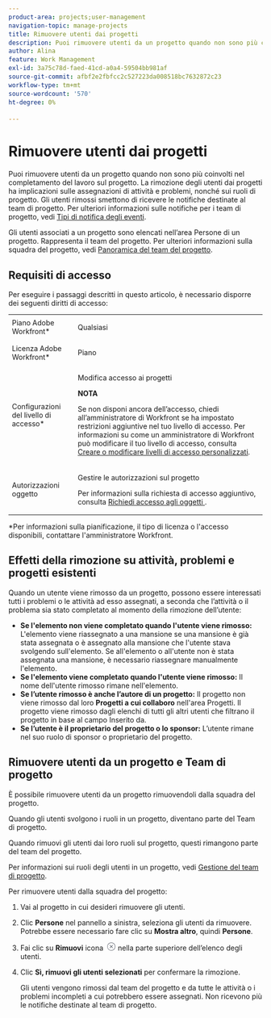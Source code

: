 ```yaml
---
product-area: projects;user-management
navigation-topic: manage-projects
title: Rimuovere utenti dai progetti
description: Puoi rimuovere utenti da un progetto quando non sono più coinvolti nel completamento del lavoro sul progetto.
author: Alina
feature: Work Management
exl-id: 3a75c78d-faed-41cd-a0a4-59504bb981af
source-git-commit: afbf2e2fbfcc2c527223da008518bc7632872c23
workflow-type: tm+mt
source-wordcount: '570'
ht-degree: 0%

---
```


# Rimuovere utenti dai progetti

Puoi rimuovere utenti da un progetto quando non sono più coinvolti nel completamento del lavoro sul progetto. La rimozione degli utenti dai progetti ha implicazioni sulle assegnazioni di attività e problemi, nonché sui ruoli di progetto. Gli utenti rimossi smettono di ricevere le notifiche destinate al team di progetto. Per ulteriori informazioni sulle notifiche per i team di progetto, vedi [Tipi di notifica degli eventi](../../../administration-and-setup/manage-workfront/emails/event-notifications-available-in-wf.md).

Gli utenti associati a un progetto sono elencati nell’area Persone di un progetto. Rappresenta il team del progetto. Per ulteriori informazioni sulla squadra del progetto, vedi [Panoramica del team del progetto](../../../manage-work/projects/planning-a-project/project-team-overview.md).

## Requisiti di accesso

Per eseguire i passaggi descritti in questo articolo, è necessario disporre dei seguenti diritti di accesso:

<table style="table-layout:auto"> 
 <col> 
 <col> 
 <tbody> 
  <tr> 
   <td role="rowheader">Piano Adobe Workfront*</td> 
   <td> <p>Qualsiasi</p> </td> 
  </tr> 
  <tr> 
   <td role="rowheader">Licenza Adobe Workfront*</td> 
   <td> <p>Piano </p> </td> 
  </tr> 
  <tr> 
   <td role="rowheader">Configurazioni del livello di accesso*</td> 
   <td> <p>Modifica accesso ai progetti</p> <p><b>NOTA</b>

Se non disponi ancora dell’accesso, chiedi all’amministratore di Workfront se ha impostato restrizioni aggiuntive nel tuo livello di accesso. Per informazioni su come un amministratore di Workfront può modificare il tuo livello di accesso, consulta <a href="../../../administration-and-setup/add-users/configure-and-grant-access/create-modify-access-levels.md" class="MCXref xref">Creare o modificare livelli di accesso personalizzati</a>.</p> </td>
</tr> 
  <tr> 
   <td role="rowheader">Autorizzazioni oggetto</td> 
   <td> <p>Gestire le autorizzazioni sul progetto</p> <p>Per informazioni sulla richiesta di accesso aggiuntivo, consulta <a href="../../../workfront-basics/grant-and-request-access-to-objects/request-access.md" class="MCXref xref">Richiedi accesso agli oggetti </a>.</p> </td> 
  </tr> 
 </tbody> 
</table>

*Per informazioni sulla pianificazione, il tipo di licenza o l&#39;accesso disponibili, contattare l&#39;amministratore Workfront.

## Effetti della rimozione su attività, problemi e progetti esistenti

Quando un utente viene rimosso da un progetto, possono essere interessati tutti i problemi o le attività ad esso assegnati, a seconda che l’attività o il problema sia stato completato al momento della rimozione dell’utente:

* **Se l&#39;elemento non viene completato quando l&#39;utente viene rimosso:** L&#39;elemento viene riassegnato a una mansione se una mansione è già stata assegnata o è assegnato alla mansione che l&#39;utente stava svolgendo sull&#39;elemento. Se all&#39;elemento o all&#39;utente non è stata assegnata una mansione, è necessario riassegnare manualmente l&#39;elemento.
* **Se l&#39;elemento viene completato quando l&#39;utente viene rimosso:** Il nome dell&#39;utente rimosso rimane nell&#39;elemento.
* **Se l’utente rimosso è anche l’autore di un progetto:** Il progetto non viene rimosso dal loro **Progetti a cui collaboro** nell&#39;area Progetti. Il progetto viene rimosso dagli elenchi di tutti gli altri utenti che filtrano il progetto in base al campo Inserito da.
* **Se l’utente è il proprietario del progetto o lo sponsor:** L’utente rimane nel suo ruolo di sponsor o proprietario del progetto.

## Rimuovere utenti da un progetto e Team di progetto

È possibile rimuovere utenti da un progetto rimuovendoli dalla squadra del progetto.

Quando gli utenti svolgono i ruoli in un progetto, diventano parte del Team di progetto.

Quando rimuovi gli utenti dai loro ruoli sul progetto, questi rimangono parte del team del progetto.

Per informazioni sui ruoli degli utenti in un progetto, vedi [Gestione del team di progetto](../planning-a-project/manage-project-team.md).

Per rimuovere utenti dalla squadra del progetto:

1. Vai al progetto in cui desideri rimuovere gli utenti.

1. Clic **Persone** nel pannello a sinistra, seleziona gli utenti da rimuovere. Potrebbe essere necessario fare clic su **Mostra altro**, quindi **Persone**.

1. Fai clic su **Rimuovi** icona  ![Rimuovi elemento](assets/remove-icon---x-in-circle.png) nella parte superiore dell’elenco degli utenti.

1. Clic **Sì, rimuovi gli utenti selezionati** per confermare la rimozione.

   Gli utenti vengono rimossi dal team del progetto e da tutte le attività o i problemi incompleti a cui potrebbero essere assegnati. Non ricevono più le notifiche destinate al team di progetto.
